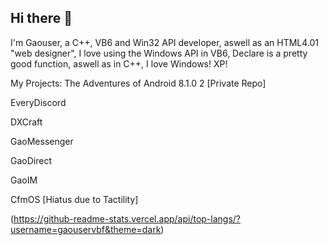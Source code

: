 ## Hi there 👋

I'm Gaouser, a C++, VB6 and Win32 API developer, aswell as an HTML4.01 "web designer", I love using the Windows API in VB6, Declare is a pretty good function, aswell as in C++, I love Windows! XP!

My Projects:
The Adventures of Android 8.1.0 2 [Private Repo]

EveryDiscord

DXCraft

GaoMessenger

GaoDirect

GaoIM

CfmOS [Hiatus due to Tactility]

(https://github-readme-stats.vercel.app/api/top-langs/?username=gaouservbf&theme=dark)
